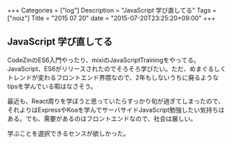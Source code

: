 +++
Categories = ["log"]
Description = "JavaScript 学び直してる"
Tags = ["noiz"]
Title = "2015 07 20"
date = "2015-07-20T23:25:20+09:00"
+++

## JavaScript 学び直してる
CodeZinのES6入門やったり、mixiのJavaScriptTrainingをやってる。JavaScript、ES6がリリースされたのでそろそろ学びたい。ただ、めまぐるしくトレンドが変わるフロントエンド界隈なので、2年もしないうちに廃るようなtipsを学んでいる暇はなさそう。

最近も、React周りを学ぼうと思っていたらすっかり旬が過ぎてしまったので、それよりはExpressやKoaを学んでサーバサイドJavaScript勉強したい気持ちはある。でも、需要があるのはフロントエンドなので、社会は厳しい。

学ぶことを選択できるセンスが欲しかった。